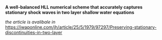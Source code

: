 **A well-balanced HLL numerical scheme that accurately captures stationary shock waves in two layer shallow water equations**

*the article is avalibale in* https://iwaponline.com/jh/article/25/5/1979/97297/Preserving-stationary-discontinuities-in-two-layer
